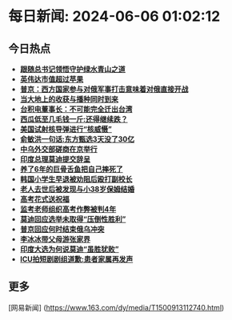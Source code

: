 
# 每日新闻: 2024-06-06 01:02:12
## 今日热点

- **[跟随总书记领悟守护绿水青山之道](https://www.163.com/search?keyword=%E8%B7%9F%E9%9A%8F%E6%80%BB%E4%B9%A6%E8%AE%B0%E9%A2%86%E6%82%9F%E5%AE%88%E6%8A%A4%E7%BB%BF%E6%B0%B4%E9%9D%92%E5%B1%B1%E4%B9%8B%E9%81%93)**
- **[英伟达市值超过苹果](https://www.163.com/search?keyword=%E8%8B%B1%E4%BC%9F%E8%BE%BE%E5%B8%82%E5%80%BC%E8%B6%85%E8%BF%87%E8%8B%B9%E6%9E%9C)**
- **[普京：西方国家参与对俄军事打击意味着对俄直接开战](https://www.163.com/search?keyword=%E6%99%AE%E4%BA%AC%EF%BC%9A%E8%A5%BF%E6%96%B9%E5%9B%BD%E5%AE%B6%E5%8F%82%E4%B8%8E%E5%AF%B9%E4%BF%84%E5%86%9B%E4%BA%8B%E6%89%93%E5%87%BB%E6%84%8F%E5%91%B3%E7%9D%80%E5%AF%B9%E4%BF%84%E7%9B%B4%E6%8E%A5%E5%BC%80%E6%88%98)**
- **[当大地上的收获与播种同时到来](https://www.163.com/search?keyword=%E5%BD%93%E5%A4%A7%E5%9C%B0%E4%B8%8A%E7%9A%84%E6%94%B6%E8%8E%B7%E4%B8%8E%E6%92%AD%E7%A7%8D%E5%90%8C%E6%97%B6%E5%88%B0%E6%9D%A5)**
- **[台积电董事长：不可能完全迁出台湾](https://www.163.com/search?keyword=%E5%8F%B0%E7%A7%AF%E7%94%B5%E8%91%A3%E4%BA%8B%E9%95%BF%EF%BC%9A%E4%B8%8D%E5%8F%AF%E8%83%BD%E5%AE%8C%E5%85%A8%E8%BF%81%E5%87%BA%E5%8F%B0%E6%B9%BE)**
- **[西瓜低至几毛钱一斤:还得继续跌？](https://www.163.com/search?keyword=%E8%A5%BF%E7%93%9C%E4%BD%8E%E8%87%B3%E5%87%A0%E6%AF%9B%E9%92%B1%E4%B8%80%E6%96%A4+%E8%BF%98%E5%BE%97%E7%BB%A7%E7%BB%AD%E8%B7%8C%EF%BC%9F)**
- **[美国试射核导弹进行“核威慑”](https://www.163.com/search?keyword=%E7%BE%8E%E5%9B%BD%E8%AF%95%E5%B0%84%E6%A0%B8%E5%AF%BC%E5%BC%B9%E8%BF%9B%E8%A1%8C%E2%80%9C%E6%A0%B8%E5%A8%81%E6%85%91%E2%80%9D)**
- **[俞敏洪一句话:东方甄选3天没了30亿](https://www.163.com/search?keyword=%E4%BF%9E%E6%95%8F%E6%B4%AA%E4%B8%80%E5%8F%A5%E8%AF%9D+%E4%B8%9C%E6%96%B9%E7%94%84%E9%80%893%E5%A4%A9%E6%B2%A1%E4%BA%8630%E4%BA%BF)**
- **[中乌外交部磋商在京举行](https://www.163.com/search?keyword=%E4%B8%AD%E4%B9%8C%E5%A4%96%E4%BA%A4%E9%83%A8%E7%A3%8B%E5%95%86%E5%9C%A8%E4%BA%AC%E4%B8%BE%E8%A1%8C)**
- **[印度总理莫迪提交辞呈](https://www.163.com/search?keyword=%E5%8D%B0%E5%BA%A6%E6%80%BB%E7%90%86%E8%8E%AB%E8%BF%AA%E6%8F%90%E4%BA%A4%E8%BE%9E%E5%91%88)**
- **[养了6年的巨骨舌鱼把自己摔死了](https://www.163.com/search?keyword=%E5%85%BB%E4%BA%866%E5%B9%B4%E7%9A%84%E5%B7%A8%E9%AA%A8%E8%88%8C%E9%B1%BC%E6%8A%8A%E8%87%AA%E5%B7%B1%E6%91%94%E6%AD%BB%E4%BA%86)**
- **[韩国小学生早退被劝阻后殴打副校长](https://www.163.com/search?keyword=%E9%9F%A9%E5%9B%BD%E5%B0%8F%E5%AD%A6%E7%94%9F%E6%97%A9%E9%80%80%E8%A2%AB%E5%8A%9D%E9%98%BB%E5%90%8E%E6%AE%B4%E6%89%93%E5%89%AF%E6%A0%A1%E9%95%BF)**
- **[老人去世后被发现与小38岁保姆结婚](https://www.163.com/search?keyword=%E8%80%81%E4%BA%BA%E5%8E%BB%E4%B8%96%E5%90%8E%E8%A2%AB%E5%8F%91%E7%8E%B0%E4%B8%8E%E5%B0%8F38%E5%B2%81%E4%BF%9D%E5%A7%86%E7%BB%93%E5%A9%9A)**
- **[高考花式送祝福](https://www.163.com/search?keyword=%E9%AB%98%E8%80%83%E8%8A%B1%E5%BC%8F%E9%80%81%E7%A5%9D%E7%A6%8F)**
- **[监考老师组织高考作弊被判4年](https://www.163.com/search?keyword=%E7%9B%91%E8%80%83%E8%80%81%E5%B8%88%E7%BB%84%E7%BB%87%E9%AB%98%E8%80%83%E4%BD%9C%E5%BC%8A%E8%A2%AB%E5%88%A44%E5%B9%B4)**
- **[莫迪回应选举未取得“压倒性胜利”](https://www.163.com/search?keyword=%E8%8E%AB%E8%BF%AA%E5%9B%9E%E5%BA%94%E9%80%89%E4%B8%BE%E6%9C%AA%E5%8F%96%E5%BE%97%E2%80%9C%E5%8E%8B%E5%80%92%E6%80%A7%E8%83%9C%E5%88%A9%E2%80%9D)**
- **[普京回应何时结束俄乌冲突](https://www.163.com/search?keyword=%E6%99%AE%E4%BA%AC%E5%9B%9E%E5%BA%94%E4%BD%95%E6%97%B6%E7%BB%93%E6%9D%9F%E4%BF%84%E4%B9%8C%E5%86%B2%E7%AA%81)**
- **[李冰冰带父母游张家界](https://www.163.com/search?keyword=%E6%9D%8E%E5%86%B0%E5%86%B0%E5%B8%A6%E7%88%B6%E6%AF%8D%E6%B8%B8%E5%BC%A0%E5%AE%B6%E7%95%8C)**
- **[印度大选为何说莫迪“虽胜犹败”](https://www.163.com/search?keyword=%E5%8D%B0%E5%BA%A6%E5%A4%A7%E9%80%89%E4%B8%BA%E4%BD%95%E8%AF%B4%E8%8E%AB%E8%BF%AA%E2%80%9C%E8%99%BD%E8%83%9C%E7%8A%B9%E8%B4%A5%E2%80%9D)**
- **[ICU拍短剧剧组道歉:患者家属再发声](https://www.163.com/search?keyword=ICU%E6%8B%8D%E7%9F%AD%E5%89%A7%E5%89%A7%E7%BB%84%E9%81%93%E6%AD%89+%E6%82%A3%E8%80%85%E5%AE%B6%E5%B1%9E%E5%86%8D%E5%8F%91%E5%A3%B0)**

## 更多
[网易新闻] (https://www.163.com/dy/media/T1500913112740.html)
